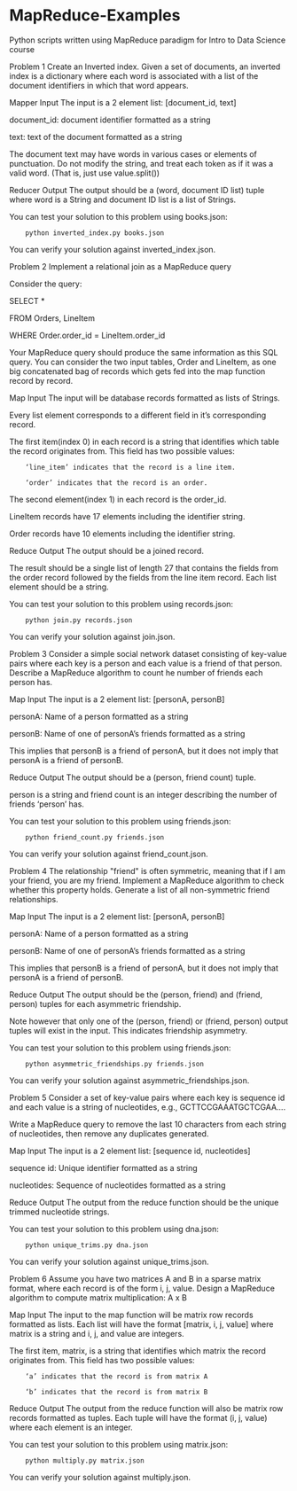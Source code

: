 MapReduce-Examples
==================

Python scripts written using MapReduce paradigm for Intro to Data Science course

Problem 1
Create an Inverted index. Given a set of documents, an inverted index is a dictionary where each word is associated with a list of the document identifiers in which that word appears.  

Mapper Input
The input is a 2 element list: [document_id, text]


document_id: document identifier formatted as a string

text: text of the document formatted as a string


The document text may have words in various cases or elements of punctuation. Do not modify the string, and treat each token as if it was a valid word. (That is, just use value.split())

Reducer Output
The output should be a (word, document ID list) tuple where word is a String and document ID list is a list of Strings.


You can test your solution to this problem using books.json:

        python inverted_index.py books.json


You can verify your solution against inverted_index.json.

Problem 2
Implement a relational join as a MapReduce query


Consider the query:


SELECT * 

FROM Orders, LineItem 

WHERE Order.order_id = LineItem.order_id


Your MapReduce query should produce the same information as this SQL query.  You can consider the two input tables, Order and LineItem, as one big concatenated bag of records which gets fed into the map function record by record.                                                

Map Input
The input will be database records formatted as lists of Strings.


Every list element corresponds to a different field in it’s corresponding record.


The first item(index 0) in each record is a string that identifies which table the record originates from. This field has two possible values:


        ‘line_item’ indicates that the record is a line item.

        ‘order’ indicates that the record is an order.


The second element(index 1) in each record is the order_id.


LineItem records have 17 elements including the identifier string.

Order records have 10 elements including the identifier string.

Reduce Output
The output should be a joined record.


The result should be a single list of length 27 that contains the fields from the order record followed by the fields from the line item record. Each list element should be a string.


You can test your solution to this problem using records.json:


        python join.py records.json


You can verify your solution against join.json.

Problem 3
Consider a simple social network dataset consisting of key-value pairs where each key is a person and each value is a friend of that person. Describe a MapReduce algorithm to count he number of friends each person has.

Map Input
The input is a 2 element list: [personA, personB]


personA: Name of a person formatted as a string

personB: Name of one of personA’s friends formatted as a string


This implies that personB is a friend of personA, but it does not imply that personA is a friend of personB.

Reduce Output
The output should be a (person,  friend count) tuple.


person is a string and friend count is an integer describing the number of friends ‘person’ has.


You can test your solution to this problem using friends.json:


        python friend_count.py friends.json


You can verify your solution against friend_count.json.

Problem 4
The relationship "friend" is often symmetric, meaning that if I am your friend, you are my friend. Implement a MapReduce algorithm to check whether this property holds. Generate a list of all non-symmetric friend relationships.

Map Input
The input is a 2 element list: [personA, personB]


personA: Name of a person formatted as a string

personB: Name of one of personA’s friends formatted as a string


This implies that personB is a friend of personA, but it does not imply that personA is a friend of personB.

Reduce Output
The output should be the (person, friend) and (friend, person) tuples for each asymmetric friendship.


Note however that only one of the (person, friend) or (friend, person) output tuples will exist in the input. This indicates friendship asymmetry.


You can test your solution to this problem using friends.json:


        python asymmetric_friendships.py friends.json


You can verify your solution against asymmetric_friendships.json.

Problem 5
Consider a set of key-value pairs where each key is sequence id and each value is a string of nucleotides, e.g., GCTTCCGAAATGCTCGAA....


Write a MapReduce query to remove the last 10 characters from each string of nucleotides, then remove any duplicates generated.

Map Input
The input is a 2 element list: [sequence id, nucleotides]


sequence id: Unique identifier formatted as a string

nucleotides: Sequence of nucleotides formatted as a string

Reduce Output
The output from the reduce function should be the unique trimmed nucleotide strings.


You can test your solution to this problem using dna.json:


        python unique_trims.py dna.json


You can verify your solution against unique_trims.json.

Problem 6
Assume you have two matrices A and B in a sparse matrix format, where each record is of the form i, j, value.  Design a MapReduce algorithm to compute matrix multiplication: A x B

Map Input
The input to the map function will be matrix row records formatted as lists. Each list will have the format [matrix, i, j, value] where matrix is a string and i, j, and value are integers.


The first item, matrix, is a string that identifies which matrix the record originates from. This field has two possible values:


        ‘a’ indicates that the record is from matrix A

        ‘b’ indicates that the record is from matrix B


Reduce Output
The output from the reduce function will also be matrix row records formatted as tuples. Each tuple will have the format (i, j, value) where each element is an integer.


You can test your solution to this problem using matrix.json:


        python multiply.py matrix.json


You can verify your solution against multiply.json.
